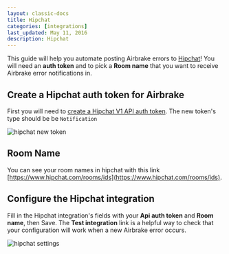 ```yaml
---
layout: classic-docs
title: Hipchat
categories: [integrations]
last_updated: May 11, 2016
description: Hipchat
---
```


This guide will help you automate posting Airbrake errors to
[Hipchat](http://www.hipchat.com)! You will need an **auth token** and to pick a
**Room name** that you want to receive Airbrake error notifications in.

## Create a Hipchat auth token for Airbrake
First you will need to [create a Hipchat V1 API auth token](https://www.hipchat.com/admin/api).
The new token's type should be be `Notification`

![hipchat new token](/docs/assets/img/docs/integrations/hipchat_new_token.png)

## Room Name
You can see your room names in hipchat with this link
[https://www.hipchat.com/rooms/ids](https://www.hipchat.com/rooms/ids).

## Configure the Hipchat integration
Fill in the Hipchat integration's fields with your **Api auth token** and
**Room name**, then Save. The **Test integration** link is a helpful way to check that your configuration will work when a new Airbrake error occurs.

![hipchat settings](/docs/assets/img/docs/integrations/hipchat_settings.png)
